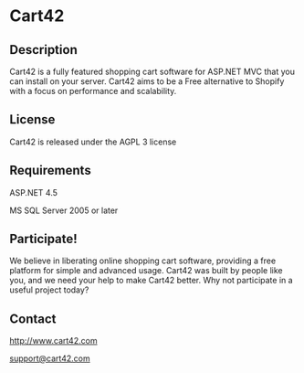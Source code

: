# Cart42

## Description

Cart42 is a fully featured shopping cart software for ASP.NET MVC that you can install on your server. Cart42 aims to be a Free alternative to Shopify with a focus on performance and scalability.

## License

Cart42 is released under the AGPL 3 license

## Requirements

ASP.NET 4.5

MS SQL Server 2005 or later

## Participate!

We believe in liberating online shopping cart software, providing a free platform for simple and advanced usage. Cart42 was built by people like you, and we need your help to make Cart42 better. Why not participate in a useful project today?

## Contact

http://www.cart42.com

support@cart42.com
